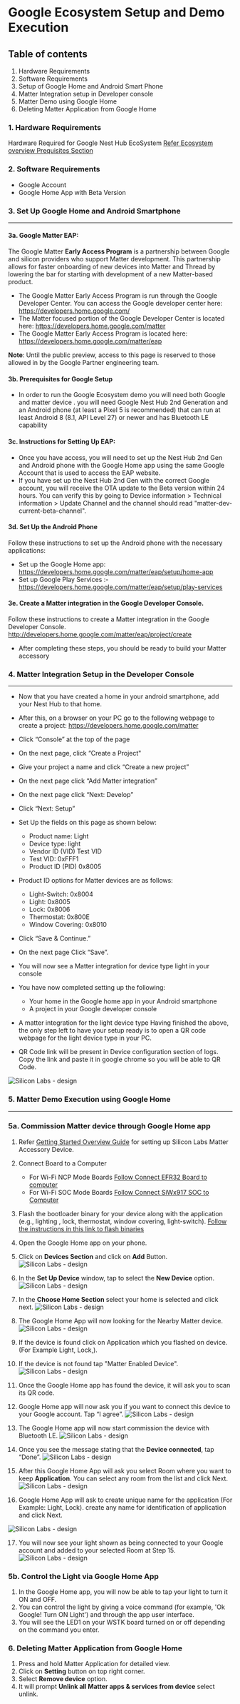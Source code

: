 # **Google Ecosystem Setup and Demo Execution**
## **Table of contents**

1. Hardware Requirements
2. Software Requirements
3. Setup of Google Home and Android Smart Phone
4. Matter Integration setup in Developer console
5. Matter Demo using Google Home 
6. Deleting Matter Application from Google Home
### **1. Hardware Requirements**
Hardware Required for Google Nest Hub EcoSystem [Refer Ecosystem overview Prequisites Section](./ecosystem-setup#prerequisites)
### **2. Software Requirements**
- Google Account
- Google Home App with Beta Version
### **3. Set Up Google Home and Android Smartphone**
***
#### 3a. Google Matter EAP:
The Google Matter **Early Access Program** is a partnership between Google and silicon providers who support Matter development.
This partnership allows for faster onboarding of new devices into Matter and Thread by lowering the bar for starting with development of a new Matter-based product.
* The Google Matter Early Access Program is run through the Google Developer Center. You can access the Google developer center here:
https://developers.home.google.com/
* The Matter focused portion of the Google Developer Center is located here:
https://developers.home.google.com/matter
* The Google Matter Early Access Program is located here:
https://developers.home.google.com/matter/eap

**Note**: Until the public preview, access to this page is reserved to those allowed in by the Google Partner engineering team.


#### 3b. Prerequisites for Google Setup
- In order to run the Google Ecosystem demo you will need both Google and matter device . you will need Google Nest Hub 2nd Generation and
an Android phone (at least a Pixel 5 is recommended) that can run at least Android 8 (8.1, API Level 27) or newer and has Bluetooth LE capability
#### 3c. Instructions for Setting Up EAP:
- Once you have access, you will need to set up the Nest Hub 2nd Gen and Android phone with the Google Home app using the same Google Account that is used to access the EAP website.
- If you have set up the Nest Hub 2nd Gen with the correct Google account, you will receive the OTA update to the Beta version within 24 hours.
You can verify this by going to Device information > Technical information > Update Channel and the channel should read "matter-dev-current-beta-channel".
#### 3d. Set Up the Android Phone
Follow these instructions to set up the Android phone with the necessary applications:
- Set up the Google Home app: https://developers.home.google.com/matter/eap/setup/home-app
- Set up Google Play Services :- https://developers.home.google.com/matter/eap/setup/play-services
#### 3e. Create a Matter integration in the Google Developer Console.
Follow these instructions to create a Matter integration in the Google Developer Console.
http://developers.home.google.com/matter/eap/project/create

- After completing these steps, you should be ready to build your Matter accessory
### **4. Matter Integration Setup in the Developer Console**
***
- Now that you have created a home in your android smartphone, add your Nest Hub to that home. 
- After this, on a browser on your PC go to the following webpage to create a project:
  https://developers.home.google.com/matter
- Click “Console” at the top of the page
- On the next page, click “Create a Project"
- Give your project a name and click “Create a new project”
- On the next page click “Add Matter integration”
- On the next page click “Next: Develop”
- Click “Next: Setup”
- Set Up the fields on this page as shown below:
  - Product name: Light
  - Device type: light
  - Vendor ID (VID) Test VID
  - Test VID: 0xFFF1
  - Product ID (PID) 0x8005

- Product ID options for Matter devices are as follows:
  - Light-Switch: 0x8004 
  - Light: 0x8005
  - Lock: 0x8006 
  - Thermostat: 0x800E 
  - Window Covering: 0x8010
- Click “Save & Continue.”
- On the next page Click “Save”.
- You will now see a Matter integration for device type light in your console 
- You have now completed setting up the following:
   - Your home in the Google home app in your Android smartphone
   -	A project in your Google developer console
- A matter integration for the light device type
Having finished the above, the only step left to have your setup ready is to open a QR code webpage for the light device type in your PC. 

- QR Code link will be present in Device configuration section of logs. Copy the link and paste it in google chrome so you will be able to QR Code.

![Silicon Labs - design](./images/matter-rtt-qr-code-link.png)
 
### **5. Matter Demo Execution using Google Home**
***
### 5a. Commission Matter device through Google Home app
1. Refer [Getting Started Overview Guide](./getting-started-overview) for setting up Silicon Labs Matter Accessory Device.

2. Connect Board to a Computer
    - For Wi-Fi NCP Mode Boards [Follow Connect EFR32 Board to computer](./getting-started-efx32-ncp#connect-the-efx32-boards-to-a-computer)
    - For Wi-Fi SOC Mode Boards [Follow Connect SiWx917 SOC to Computer](./getting-started-with-soc#connect-siwx917-soc-to-computer)

3. Flash the bootloader binary for your device along with the application (e.g., lighting , lock, thermostat, window covering, light-switch).
   [Follow the instructions in this link to flash binaries](./flashing-using-commander)

4. Open the Google Home app on your phone.

5. Click on **Devices Section** and click on **Add** Button.
![Silicon Labs - design](./images/google-home-app-add-device.png)

6. In the **Set Up Device** window, tap to select the **New Device** option.
![Silicon Labs - design](./images/google-home-app-new-device.png)

7. In the **Choose Home Section** select your home is selected and click next.
![Silicon Labs - design](./images/google-home-app-select-home.png)

8. The Google Home App will now looking for the Nearby Matter device.
![Silicon Labs - design](./images/google-home-app-looking-for-device.png)

9. If the device is found click on Application which you flashed on device. (For Example Light, Lock,).

10.  If the device is not found tap "Matter Enabled Device".
![Silicon Labs - design](./images/google-home-app-matter-enabled-device.png)

11.  Once the Google Home app has found the device, it will ask you to scan its QR code.
12.  Google Home app will now ask you if you want to connect this device to your Google account. Tap “I agree”.
![Silicon Labs - design](./images/google-home-app-account-prompt.png)

13.  The Google Home app will now start commission the device with Bluetooth LE.
![Silicon Labs - design](./images/google-home-app-connecting.png)

14.  Once you see the message stating that the **Device connected**, tap “Done”.
![Silicon Labs - design](./images/google-home-app-connected.png)

15.  After this Google Home App will ask you select Room where you want to keep **Application**. You can select any room from the list and click Next.
![Silicon Labs - design](./images/google-home-app-select-room.png)

16.  Google Home App will ask to create unique name for the application (For Example: Light, Lock). create any name for identification of application and click Next.

![Silicon Labs - design](./images/google-home-app-give-app-name.png)

17. You will now see your light shown as being connected to your Google account and added to your selected Room at Step 15.
![Silicon Labs - design](./images/google-home-app-light-added.png)

### 5b. Control the Light via Google Home App
1. In the Google Home app, you will now be able to tap your light to turn it ON and OFF.
2. You can control the light by giving a voice command (for example, 'Ok Google! Turn ON Light') and through the app user interface.
3. You will see the LED1 on your WSTK board turned on or off depending on the command you enter.

### **6. Deleting Matter Application from Google Home**

1. Press and hold Matter Application for detailed view.
2. Click on **Setting** button on top right corner.
3. Select **Remove device** option.
4. It will prompt **Unlink all Matter apps & services from device** select unlink.